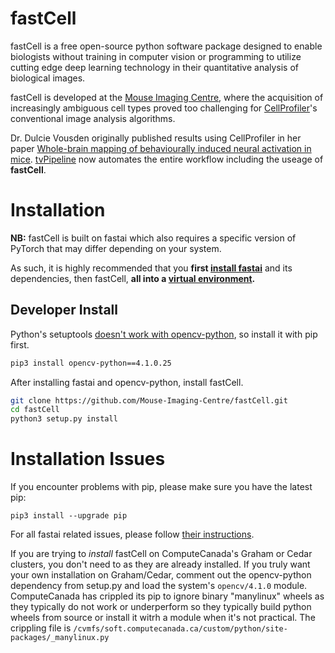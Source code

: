 # fastCell
fastCell is a free open-source python software package designed to enable biologists without training in computer vision or programming to utilize cutting edge deep learning technology in their quantitative analysis of biological images.

fastCell is developed at the [Mouse Imaging Centre](https://github.com/Mouse-Imaging-Centre), where the acquisition of increasingly ambiguous cell types proved too challenging for [CellProfiler](https://cellprofiler.org)'s conventional image analysis algorithms.

Dr. Dulcie Vousden originally published results using CellProfiler in her paper [Whole-brain mapping of behaviourally induced neural activation in mice](https://www.ncbi.nlm.nih.gov/pubmed/24760545). [tvPipeline]() now automates the entire workflow including the useage of **fastCell**.

# Installation
**NB:** fastCell is built on fastai which also requires a specific version of PyTorch that may differ depending on your system.

As such, it is highly recommended that you **first [install fastai](https://docs.fast.ai/install.html)** and its dependencies, then fastCell, **all into a [virtual environment](https://docs.python.org/3.7/tutorial/venv.html).**

## Developer Install
Python's setuptools [doesn't work with opencv-python](https://github.com/skvark/opencv-python/issues/47#issuecomment-332830074), so install it with pip first. 
```bash
pip3 install opencv-python==4.1.0.25
```

After installing fastai and opencv-python, install fastCell.
```bash
git clone https://github.com/Mouse-Imaging-Centre/fastCell.git
cd fastCell
python3 setup.py install
```

# Installation Issues
If you encounter problems with pip, please make sure you have the latest pip:

`pip3 install --upgrade pip`

For all fastai related issues, please follow [their instructions](https://github.com/fastai/fastai#installation-issues).

If you are trying to _install_ fastCell on ComputeCanada's Graham or Cedar clusters, you don't need to as they are already installed. If you truly want your own installation on Graham/Cedar, comment out the opencv-python dependency from setup.py  and load the system's `opencv/4.1.0` module. ComputeCanada has crippled its pip to ignore binary "manylinux" wheels as they typically do not work or underperform so they typically build python wheels from source or install it witrh a module when it's not practical. The crippling file is `/cvmfs/soft.computecanada.ca/custom/python/site-packages/_manylinux.py`